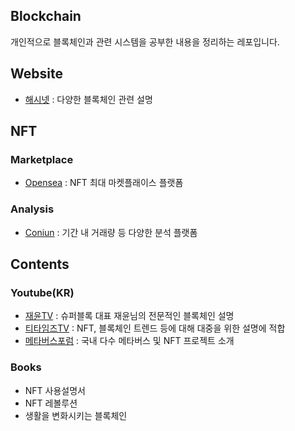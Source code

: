 ## Blockchain

개인적으로 블록체인과 관련 시스템을 공부한 내용을 정리하는 레포입니다.

## Website

- [해시넷](http://wiki.hash.kr/) : 다양한 블록체인 관련 설명

## NFT 

### Marketplace

- [Opensea](https://opensea.io/) : NFT 최대 마켓플래이스 플랫폼

### Analysis

- [Coniun](https://coniun.io/) : 기간 내 거래량 등 다양한 분석 플랫폼

## Contents

### Youtube(KR)

- [재윤TV](https://www.youtube.com/c/jaeyuntv) : 슈퍼블록 대표 재윤님의 전문적인 블록체인 설명
- [티타임즈TV](https://www.youtube.com/channel/UCelFN6fJ6OY6v8pbc_SLiXA) : NFT, 블록체인 트렌드 등에 대해 대중을 위한 설명에 적합 
- [메타버스포럼](https://www.youtube.com/c/metaverseforum) : 국내 다수 메타버스 및 NFT 프로젝트 소개

### Books

- NFT 사용설명서
- NFT 레볼루션
- 생활을 변화시키는 블록체인